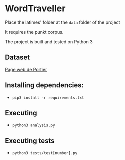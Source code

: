 # WordTraveller
Place the latimes' folder at the `data` folder of the project

It requires the punkt corpus.

The project is built and tested on Python 3

## Dataset
[Page web de Portier](http://p6e7p7.freeshell.org/teaching_2018_2019/)

## Installing dependencies:
- `pip3 install -r requirements.txt`

## Executing
- `python3 analysis.py`

## Executing tests
- `python3 tests/test[number].py`